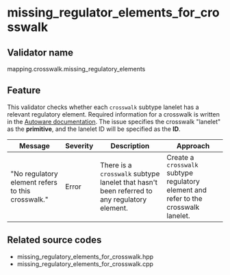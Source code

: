 # missing_regulator_elements_for_crosswalk

## Validator name

mapping.crosswalk.missing_regulatory_elements

## Feature

This validator checks whether each `crosswalk` subtype lanelet has a relevant regulatory element.
Required information for a crosswalk is written in the [Autoware documentation](https://autowarefoundation.github.io/autoware-documentation/main/design/autoware-architecture/map/map-requirements/vector-map-requirements-overview/category_crosswalk/#vm-05-01-crosswalks-across-the-road).
The issue specifies the crosswalk "lanelet" as the **primitive**, and the lanelet ID will be specified as the **ID**.

| Message                                           | Severity | Description                                                                                 | Approach                                                                            |
| ------------------------------------------------- | -------- | ------------------------------------------------------------------------------------------- | ----------------------------------------------------------------------------------- |
| "No regulatory element refers to this crosswalk." | Error    | There is a `crosswalk` subtype lanelet that hasn't been referred to any regulatory element. | Create a `crosswalk` subtype regulatory element and refer to the crosswalk lanelet. |

## Related source codes

- missing_regulatory_elements_for_crosswalk.hpp
- missing_regulatory_elements_for_crosswalk.cpp

